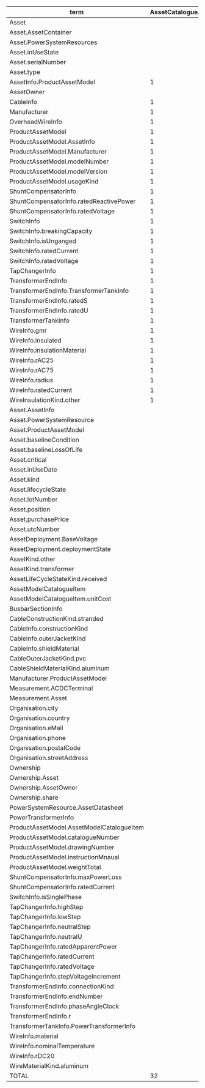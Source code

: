 | term                                      | AssetCatalogue.ttl | Assets.ttl | TOTAL |
|-------------------------------------------|--------------------|------------|-------|
| Asset                                     |                    |          1 |     1 |
| Asset.AssetContainer                      |                    |          1 |     1 |
| Asset.PowerSystemResources                |                    |          1 |     1 |
| Asset.inUseState                          |                    |          1 |     1 |
| Asset.serialNumber                        |                    |          1 |     1 |
| Asset.type                                |                    |          1 |     1 |
| AssetInfo.ProductAssetModel               |                  1 |            |     1 |
| AssetOwner                                |                    |          1 |     1 |
| CableInfo                                 |                  1 |            |     1 |
| Manufacturer                              |                  1 |            |     1 |
| OverheadWireInfo                          |                  1 |            |     1 |
| ProductAssetModel                         |                  1 |            |     1 |
| ProductAssetModel.AssetInfo               |                  1 |            |     1 |
| ProductAssetModel.Manufacturer            |                  1 |            |     1 |
| ProductAssetModel.modelNumber             |                  1 |            |     1 |
| ProductAssetModel.modelVersion            |                  1 |            |     1 |
| ProductAssetModel.usageKind               |                  1 |            |     1 |
| ShuntCompensatorInfo                      |                  1 |            |     1 |
| ShuntCompensatorInfo.ratedReactivePower   |                  1 |            |     1 |
| ShuntCompensatorInfo.ratedVoltage         |                  1 |            |     1 |
| SwitchInfo                                |                  1 |            |     1 |
| SwitchInfo.breakingCapacity               |                  1 |            |     1 |
| SwitchInfo.isUnganged                     |                  1 |            |     1 |
| SwitchInfo.ratedCurrent                   |                  1 |            |     1 |
| SwitchInfo.ratedVoltage                   |                  1 |            |     1 |
| TapChangerInfo                            |                  1 |            |     1 |
| TransformerEndInfo                        |                  1 |            |     1 |
| TransformerEndInfo.TransformerTankInfo    |                  1 |            |     1 |
| TransformerEndInfo.ratedS                 |                  1 |            |     1 |
| TransformerEndInfo.ratedU                 |                  1 |            |     1 |
| TransformerTankInfo                       |                  1 |            |     1 |
| WireInfo.gmr                              |                  1 |            |     1 |
| WireInfo.insulated                        |                  1 |            |     1 |
| WireInfo.insulationMaterial               |                  1 |            |     1 |
| WireInfo.rAC25                            |                  1 |            |     1 |
| WireInfo.rAC75                            |                  1 |            |     1 |
| WireInfo.radius                           |                  1 |            |     1 |
| WireInfo.ratedCurrent                     |                  1 |            |     1 |
| WireInsulationKind.other                  |                  1 |            |     1 |
| Asset.AssetInfo                           |                    |            |       |
| Asset.PowerSystemResource                 |                    |            |       |
| Asset.ProductAssetModel                   |                    |            |       |
| Asset.baselineCondition                   |                    |            |       |
| Asset.baselineLossOfLife                  |                    |            |       |
| Asset.critical                            |                    |            |       |
| Asset.inUseDate                           |                    |            |       |
| Asset.kind                                |                    |            |       |
| Asset.lifecycleState                      |                    |            |       |
| Asset.lotNumber                           |                    |            |       |
| Asset.position                            |                    |            |       |
| Asset.purchasePrice                       |                    |            |       |
| Asset.utcNumber                           |                    |            |       |
| AssetDeployment.BaseVoltage               |                    |            |       |
| AssetDeployment.deploymentState           |                    |            |       |
| AssetKind.other                           |                    |            |       |
| AssetKind.transformer                     |                    |            |       |
| AssetLifeCycleStateKind.received          |                    |            |       |
| AssetModelCatalogueItem                   |                    |            |       |
| AssetModelCatalogueItem.unitCost          |                    |            |       |
| BusbarSectionInfo                         |                    |            |       |
| CableConstructionKind.stranded            |                    |            |       |
| CableInfo.constructionKind                |                    |            |       |
| CableInfo.outerJacketKind                 |                    |            |       |
| CableInfo.shieldMaterial                  |                    |            |       |
| CableOuterJacketKind.pvc                  |                    |            |       |
| CableShieldMaterialKind.aluminum          |                    |            |       |
| Manufacturer.ProductAssetModel            |                    |            |       |
| Measurement.ACDCTerminal                  |                    |            |       |
| Measurement.Asset                         |                    |            |       |
| Organisation.city                         |                    |            |       |
| Organisation.country                      |                    |            |       |
| Organisation.eMail                        |                    |            |       |
| Organisation.phone                        |                    |            |       |
| Organisation.postalCode                   |                    |            |       |
| Organisation.streetAddress                |                    |            |       |
| Ownership                                 |                    |            |       |
| Ownership.Asset                           |                    |            |       |
| Ownership.AssetOwner                      |                    |            |       |
| Ownership.share                           |                    |            |       |
| PowerSystemResource.AssetDatasheet        |                    |            |       |
| PowerTransformerInfo                      |                    |            |       |
| ProductAssetModel.AssetModelCatalogueItem |                    |            |       |
| ProductAssetModel.catalogueNumber         |                    |            |       |
| ProductAssetModel.drawingNumber           |                    |            |       |
| ProductAssetModel.instructionMnaual       |                    |            |       |
| ProductAssetModel.weightTotal             |                    |            |       |
| ShuntCompensatorInfo.maxPowerLoss         |                    |            |       |
| ShuntCompensatorInfo.ratedCurrent         |                    |            |       |
| SwitchInfo.isSinglePhase                  |                    |            |       |
| TapChangerInfo.highStep                   |                    |            |       |
| TapChangerInfo.lowStep                    |                    |            |       |
| TapChangerInfo.neutralStep                |                    |            |       |
| TapChangerInfo.neutralU                   |                    |            |       |
| TapChangerInfo.ratedApparentPower         |                    |            |       |
| TapChangerInfo.ratedCurrent               |                    |            |       |
| TapChangerInfo.ratedVoltage               |                    |            |       |
| TapChangerInfo.stepVoltageIncrement       |                    |            |       |
| TransformerEndInfo.connectionKind         |                    |            |       |
| TransformerEndInfo.endNumber              |                    |            |       |
| TransformerEndInfo.phaseAngleClock        |                    |            |       |
| TransformerEndInfo.r                      |                    |            |       |
| TransformerTankInfo.PowerTransformerInfo  |                    |            |       |
| WireInfo.material                         |                    |            |       |
| WireInfo.nominalTemperature               |                    |            |       |
| WireInfo.rDC20                            |                    |            |       |
| WireMaterialKind.aluminum                 |                    |            |       |
| TOTAL                                     |                 32 |          7 |       |

